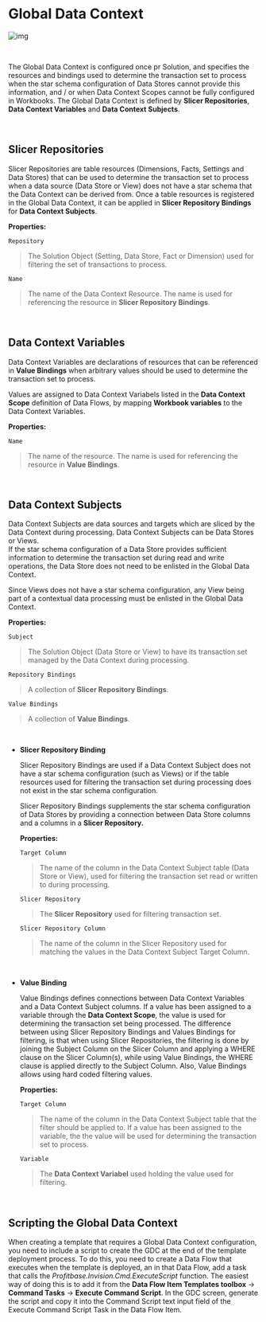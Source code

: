 # Global Data Context

![img](https://profitbasedocs.blob.core.windows.net/images/Dcont.png)

<br/>

The Global Data Context is configured once pr Solution, and specifies the resources and bindings used to determine the transaction set to process when the star schema configuration of Data Stores cannot provide this information, and / or when Data Context Scopes cannot be fully configured in Workbooks. The Global Data Context is defined by **Slicer Repositories**, **Data Context Variables** and **Data Context Subjects**.

<br/>

## Slicer Repositories

Slicer Repositories are table resources (Dimensions, Facts, Settings and Data Stores) that can be used to determine the transaction set to process when a data source (Data Store or View) does not have a star schema that the Data Context can be derived from. Once a table resources is registered in the Global Data Context, it can be applied in **Slicer Repository Bindings** for  **Data Context Subjects**.


**Properties:**

``Repository``  
>The Solution Object (Setting, Data Store, Fact or Dimension) used for filtering the set of transactions to process.

``Name``  
>The name of the Data Context Resource. The name is used for referencing the resource in **Slicer Repository Bindings**.


<br/>

## Data Context Variables

Data Context Variables are declarations of resources that can be referenced in **Value Bindings**  when arbitrary values should be used to determine the transaction set to process.

Values are assigned to Data Context Variabels listed in the **Data Context Scope** definition of Data Flows, by mapping **Workbook variables**  to the Data Context Variables.

**Properties:**

``Name``  
>The name of the resource. The name is used for referencing the resource in **Value Bindings**. 

<br/>

## Data Context Subjects

Data Context Subjects are data sources and targets which are sliced by the Data Context during processing. Data Context Subjects can be Data Stores or Views.  
If the star schema configuration of a Data Store provides sufficient information to determine the transaction set during read and write operations, the Data Store does not need to be enlisted in the Global Data Context. 

Since Views does not have a star schema configuration, any View being part of a contextual data processing must be enlisted in the Global Data Context.  

**Properties:**

``Subject``  
>The Solution Object (Data Store or View) to have its transaction set managed by the Data Context during processing.

``Repository Bindings``  
>A collection of **Slicer Repository Bindings**.

``Value Bindings``  
>A collection of **Value Bindings**.


<br/>

* **Slicer Repository Binding**

    Slicer Repository Bindings are used if a Data Context Subject does not have a star schema configuration (such as Views) or if the table resources used for filtering the transaction set during processing does not exist in the star schema configuration.

    Slicer Repository Bindings supplements the star schema configuration of Data Stores by providing a connection between Data Store columns and a columns in a **Slicer Repository.**

    **Properties:** 

    ``Target Column``  
    >The name of the column in the Data Context Subject table (Data Store or View), used for filtering the transaction set read or written to during processing.  

    ``Slicer Repository``  
    >The **Slicer Repository** used for filtering transaction set. 

    ``Slicer Repository Column``  
    >The name of the column in the Slicer Repository used for matching the values in the Data Context Subject Target Column.


<br/>

* **Value Binding**

    Value Bindings defines connections between Data Context Variables and a Data Context Subject columns. If a value has been assigned to a variable through the **Data Context Scope**, the value is used for determining the transaction set being processed. The difference between using Slicer Repository Bindings and Values Bindings for filtering, is that when using Slicer Repositories, the filtering is done by joining the Subject Column on the Slicer Column and applying a WHERE clause on the Slicer Column(s), while using Value Bindings, the WHERE clause is applied directly to the Subject Column. Also, Value Bindings allows using hard coded filtering values.

    **Properties:**

    ``Target Column``  
    >The name of the column in the Data Context Subject table that the filter should be applied to. If a value has been assigned to the variable, the the value will be used for determining the transaction set to process.

    ``Variable``  
    >The **Data Context Variabel** used holding the value used for filtering. 


<br/>

## Scripting the Global Data Context

When creating a template that requires a Global Data Context configuration, you need to include a script to create the GDC at the end of the template deployment process. To do this, you need to create a Data Flow that executes when the template is deployed, an in that Data Flow, add a task that calls the *Profitbase.Invision.Cmd.ExecuteScript* function. The easiest way of doing this is to add it from the **Data Flow Item Templates toolbox** -> **Command Tasks** -> **Execute Command Script**. In the GDC screen, generate the script and copy it into the Command Script text input field of the Execute Command Script Task in the Data Flow Item.